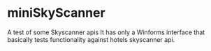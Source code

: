 # miniSkyScanner
A test of some Skyscanner apis
It has only a Winforms interface that basically tests functionality against hotels skyscanner api.
